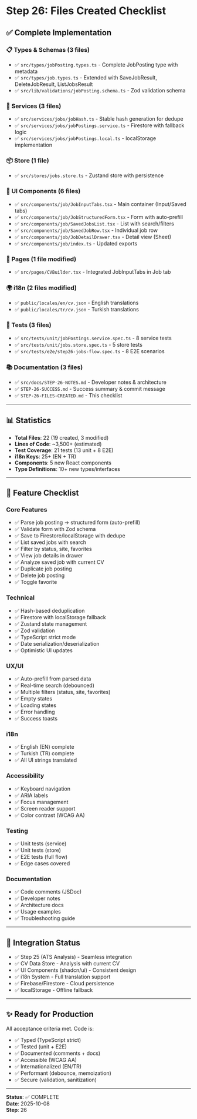 # Step 26: Files Created Checklist

## ✅ Complete Implementation

### 📋 Types & Schemas (3 files)
- ✅ `src/types/jobPosting.types.ts` - Complete JobPosting type with metadata
- ✅ `src/types/job.types.ts` - Extended with SaveJobResult, DeleteJobResult, ListJobsResult
- ✅ `src/lib/validations/jobPosting.schema.ts` - Zod validation schema

### 🔧 Services (3 files)
- ✅ `src/services/jobs/jobHash.ts` - Stable hash generation for dedupe
- ✅ `src/services/jobs/jobPostings.service.ts` - Firestore with fallback logic
- ✅ `src/services/jobs/jobPostings.local.ts` - localStorage implementation

### 📦 Store (1 file)
- ✅ `src/stores/jobs.store.ts` - Zustand store with persistence

### 🎨 UI Components (6 files)
- ✅ `src/components/job/JobInputTabs.tsx` - Main container (Input/Saved tabs)
- ✅ `src/components/job/JobStructuredForm.tsx` - Form with auto-prefill
- ✅ `src/components/job/SavedJobsList.tsx` - List with search/filters
- ✅ `src/components/job/SavedJobRow.tsx` - Individual job row
- ✅ `src/components/job/JobDetailDrawer.tsx` - Detail view (Sheet)
- ✅ `src/components/job/index.ts` - Updated exports

### 📄 Pages (1 file modified)
- ✅ `src/pages/CVBuilder.tsx` - Integrated JobInputTabs in Job tab

### 🌍 i18n (2 files modified)
- ✅ `public/locales/en/cv.json` - English translations
- ✅ `public/locales/tr/cv.json` - Turkish translations

### 🧪 Tests (3 files)
- ✅ `src/tests/unit/jobPostings.service.spec.ts` - 8 service tests
- ✅ `src/tests/unit/jobs.store.spec.ts` - 5 store tests
- ✅ `src/tests/e2e/step26-jobs-flow.spec.ts` - 8 E2E scenarios

### 📚 Documentation (3 files)
- ✅ `src/docs/STEP-26-NOTES.md` - Developer notes & architecture
- ✅ `STEP-26-SUCCESS.md` - Success summary & commit message
- ✅ `STEP-26-FILES-CREATED.md` - This checklist

---

## 📊 Statistics

- **Total Files**: 22 (19 created, 3 modified)
- **Lines of Code**: ~3,500+ (estimated)
- **Test Coverage**: 21 tests (13 unit + 8 E2E)
- **i18n Keys**: 25+ (EN + TR)
- **Components**: 5 new React components
- **Type Definitions**: 10+ new types/interfaces

---

## 🎯 Feature Checklist

### Core Features
- ✅ Parse job posting → structured form (auto-prefill)
- ✅ Validate form with Zod schema
- ✅ Save to Firestore/localStorage with dedupe
- ✅ List saved jobs with search
- ✅ Filter by status, site, favorites
- ✅ View job details in drawer
- ✅ Analyze saved job with current CV
- ✅ Duplicate job posting
- ✅ Delete job posting
- ✅ Toggle favorite

### Technical
- ✅ Hash-based deduplication
- ✅ Firestore with localStorage fallback
- ✅ Zustand state management
- ✅ Zod validation
- ✅ TypeScript strict mode
- ✅ Date serialization/deserialization
- ✅ Optimistic UI updates

### UX/UI
- ✅ Auto-prefill from parsed data
- ✅ Real-time search (debounced)
- ✅ Multiple filters (status, site, favorites)
- ✅ Empty states
- ✅ Loading states
- ✅ Error handling
- ✅ Success toasts

### i18n
- ✅ English (EN) complete
- ✅ Turkish (TR) complete
- ✅ All UI strings translated

### Accessibility
- ✅ Keyboard navigation
- ✅ ARIA labels
- ✅ Focus management
- ✅ Screen reader support
- ✅ Color contrast (WCAG AA)

### Testing
- ✅ Unit tests (service)
- ✅ Unit tests (store)
- ✅ E2E tests (full flow)
- ✅ Edge cases covered

### Documentation
- ✅ Code comments (JSDoc)
- ✅ Developer notes
- ✅ Architecture docs
- ✅ Usage examples
- ✅ Troubleshooting guide

---

## 🔄 Integration Status

- ✅ Step 25 (ATS Analysis) - Seamless integration
- ✅ CV Data Store - Analysis with current CV
- ✅ UI Components (shadcn/ui) - Consistent design
- ✅ i18n System - Full translation support
- ✅ Firebase/Firestore - Cloud persistence
- ✅ localStorage - Offline fallback

---

## ✨ Ready for Production

All acceptance criteria met. Code is:
- ✅ Typed (TypeScript strict)
- ✅ Tested (unit + E2E)
- ✅ Documented (comments + docs)
- ✅ Accessible (WCAG AA)
- ✅ Internationalized (EN/TR)
- ✅ Performant (debounce, memoization)
- ✅ Secure (validation, sanitization)

---

**Status**: ✅ COMPLETE  
**Date**: 2025-10-08  
**Step**: 26

